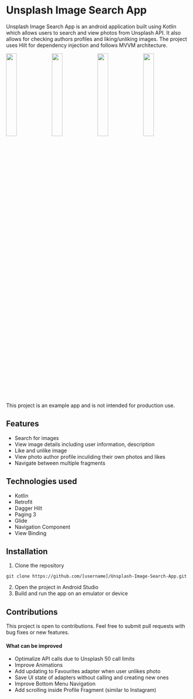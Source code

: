 # Unsplash Image Search App
Unsplash Image Search App is an android application built using Kotlin which allows users to search and view photos from Unsplash API. It also allows for checking 
authors profiles and liking/unliking images. The project uses Hilt for dependency injection and follows MVVM architecture.

<p float="left">
<img src="https://user-images.githubusercontent.com/58782531/212917193-18c799e2-5ddf-492d-a661-8e7d64be917b.png" width=24% height=24%>
<img src="https://user-images.githubusercontent.com/58782531/212918514-ad723750-5e65-41ce-a234-11ff4cce427e.png" width=24% height=24%>
<img src="https://user-images.githubusercontent.com/58782531/212918775-98385e03-0b16-4d60-9aec-c7cb4411de9f.png" width=24% height=24%>
<img src="https://user-images.githubusercontent.com/58782531/212918712-e9351bf1-f9bb-4dcb-90e4-a6bb0608c3e1.png" width=24% height=24%>
</p>

This project is an example app and is not intended for production use.

## Features
- Search for images
- View image details including user information, description
- Like and unlike image
- View photo author profile inculiding their own photos and likes
- Navigate between multiple fragments


## Technologies used
- Kotlin
- Retrofit
- Dagger Hilt
- Paging 3
- Glide
- Navigation Component
- View Binding

## Installation
1. Clone the repository
``` 
git clone https://github.com/[username]/Unsplash-Image-Search-App.git
```
2. Open the project in Android Studio
3. Build and run the app on an emulator or device

## Contributions
This project is open to contributions. Feel free to submit pull requests with bug fixes or new features.

#### What can be improved
- Optimalize API calls due to Unsplash 50 call limits
- Improve Animations
- Add updating to Favourites adapter when user unlikes photo
- Save UI state of adapters without calling and creating new ones
- Improve Bottom Menu Navigation
- Add scrolling inside Profile Fragment (similar to Instagram)
